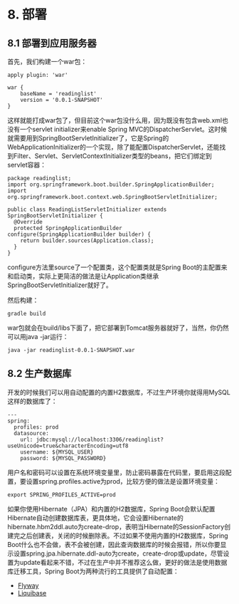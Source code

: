 # 8. 部署

## 8.1 部署到应用服务器

首先，我们构建一个war包：

```
apply plugin: 'war'

war {
    baseName = 'readinglist'
    version = '0.0.1-SNAPSHOT'
}
```

这样就能打成war包了，但目前这个war包没什么用，因为既没有包含web.xml也没有一个servlet initializer来enable Spring MVC的DispatcherServlet。这时候就需要用到SpringBootServletInitializer了，它是Spring的WebApplicationInitializer的一个实现，除了能配置DispatcherServlet，还能找到Filter、Servlet、ServletContextInitializer类型的beans，把它们绑定到servlet容器：

```
package readinglist;
import org.springframework.boot.builder.SpringApplicationBuilder;
import org.springframework.boot.context.web.SpringBootServletInitializer;

public class ReadingListServletInitializer extends SpringBootServletInitializer {
  @Override
  protected SpringApplicationBuilder configure(SpringApplicationBuilder builder) {
    return builder.sources(Application.class);
  }
}
```

configure方法里source了一个配置类，这个配置类就是Spring Boot的主配置来和启动类，实际上更简洁的做法是让Application类继承SpringBootServletInitializer就好了。

然后构建：

```
gradle build
```

war包就会在build/libs下面了，把它部署到Tomcat服务器就好了，当然，你仍然可以用java -jar运行：

```
java -jar readinglist-0.0.1-SNAPSHOT.war
```

## 8.2 生产数据库

开发的时候我们可以用自动配置的内置H2数据库，不过生产环境你就得用MySQL这样的数据库了：

```
---
spring:
  profiles: prod
  datasource:
    url: jdbc:mysql://localhost:3306/readinglist?useUnicode=true&characterEncoding=utf8
    username: ${MYSQL_USER}
    password: ${MYSQL_PASSWORD}
```

用户名和密码可以设置在系统环境变量里，防止密码暴露在代码里，要启用这段配置，要设置spring.profiles.active为prod，比较方便的做法是设置环境变量：

```
export SPRING_PROFILES_ACTIVE=prod
```

如果你使用Hibernate（JPA）和内置的H2数据库，Spring Boot会默认配置Hibernate自动创建数据库表，更具体地，它会设置Hibernate的hibernate.hbm2ddl.auto为create-drop，表明当Hibernate的SessionFactory创建完之后创建表，关闭的时候删除表。不过如果不使用内置的H2数据库，Spring Boot什么也不会做，表不会被创建，因此查询数据库的时候会报错，所以你要显示设置spring.jpa.hibernate.ddl-auto为create，create-drop或update，尽管设置为update看起来不错，不过在生产中并不推荐这么做，更好的做法是使用数据库迁移工具，Spring Boot为两种流行的工具提供了自动配置：

* [Flyway](http://flywaydb.org)
* [Liquibase](www.liquibase.org)


